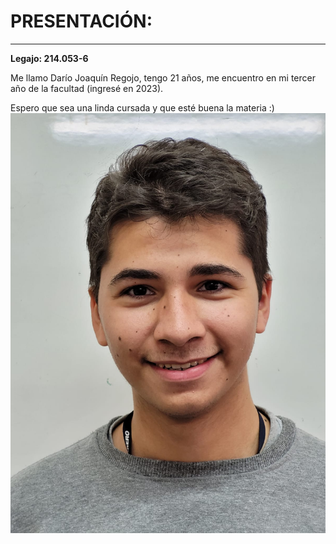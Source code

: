 # **PRESENTACIÓN:**
***
**Legajo: 214.053-6**

Me llamo Darío Joaquín Regojo, tengo 21 años, me encuentro en mi tercer año de la facultad (ingresé en 2023).

Espero que sea una linda cursada y que esté buena la materia :)
![Foto de Dario](DarioFoto.jpeg "DARIO")
